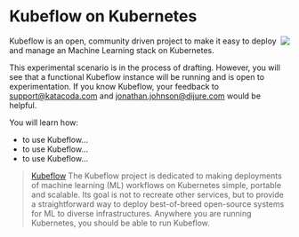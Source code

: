 # Kubeflow on Kubernetes #

<img align="right" src="/javajon/courses/kubernetes-ml/kubeflow/assets/kubeflow.jpg">

Kubeflow is an open, community driven project to make it easy to deploy and manage an Machine Learning stack on Kubernetes.

This experimental scenario is in the process of drafting. However, you will see that a functional Kubeflow instance  will be running and is open to experimentation. If you know Kubeflow, your feedback to support@katacoda.com and jonathan.johnson@dijure.com would be helpful.

You will learn how:

- to use Kubeflow...
- to use Kubeflow...
- to use Kubeflow...

> [Kubeflow](https://www.kubeflow.org/) The Kubeflow project is dedicated to making deployments of machine learning (ML) workflows on Kubernetes simple, portable and scalable. Its goal is not to recreate other services, but to provide a straightforward way to deploy best-of-breed open-source systems for ML to diverse infrastructures. Anywhere you are running Kubernetes, you should be able to run Kubeflow.
